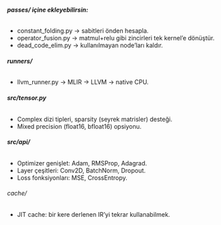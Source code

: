 ###### 

###### **passes/ içine ekleyebilirsin:**

* constant\_folding.py → sabitleri önden hesapla.
* operator\_fusion.py → matmul+relu gibi zincirleri tek kernel’e dönüştür.
* dead\_code\_elim.py → kullanılmayan node’ları kaldır.



###### **runners/**

* llvm\_runner.py → MLIR → LLVM → native CPU.



###### **src/tensor.py**

* Complex dizi tipleri, sparsity (seyrek matrisler) desteği.
* Mixed precision (float16, bfloat16) opsiyonu.



###### **src/api/**

* Optimizer genişlet: Adam, RMSProp, Adagrad.
* Layer çeşitleri: Conv2D, BatchNorm, Dropout.
* Loss fonksiyonları: MSE, CrossEntropy.



###### cache/

* JIT cache: bir kere derlenen IR’yi tekrar kullanabilmek.





